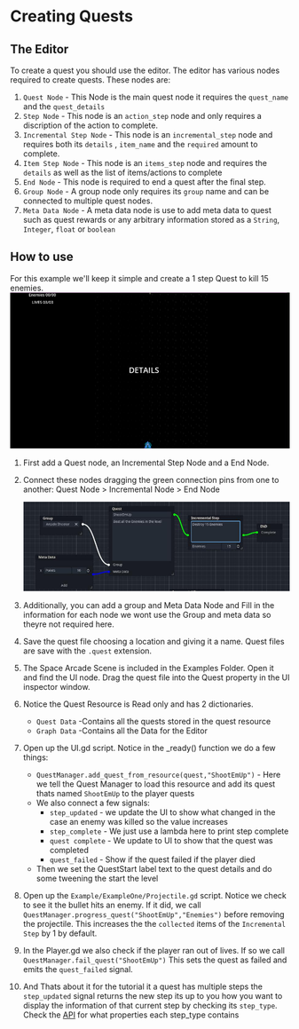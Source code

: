 # Creating Quests

## The Editor

To create a quest you should use the editor. The editor has various nodes required to create quests. These nodes are:
1. `Quest Node` - This Node is the main quest node it requires the `quest_name` and the `quest_details`
2. `Step Node` - This node is an `action_step` node and only requires a discription of the action to complete.
3. `Incremental Step Node` - This node is an `incremental_step` node and requires both its `details` , `item_name` and the `required` amount to complete. 
4. `Item Step Node` - This node is an `items_step` node and requires the `details` as well as the list of items/actions to complete
5. `End Node` - This node is required to end a quest after the final step.
6. `Group Node` - A group node only requires its `group` name and can be connected to multiple quest nodes.
7. `Meta Data Node` - A meta data node is use to add meta data to quest such as quest rewards or any arbitrary information stored as a `String`, `Integer`, `float` or `boolean`

## How to use

For this example we'll keep it simple and create a 1 step Quest to kill 15 enemies.
![Arcade Shooter](arcade_shooter.png)
1. First add a Quest node, an Incremental Step Node and a End Node.
2. Connect these nodes dragging the green connection pins from one to another: Quest Node > Incremental Node > End Node

    ![Example Editor Quest](example_editor_quest.jpg)
3. Additionally, you can add a group and Meta Data Node and Fill in the information for each node we wont use the Group and meta data so theyre not required here.
4. Save the quest file choosing a location and giving it a name. Quest files are save with the `.quest` extension.
5. The Space Arcade Scene is included in the Examples Folder. Open it and find the UI node. Drag the quest file into the Quest property in the UI inspector window.
6. Notice the Quest Resource is Read only and has 2 dictionaries.
   - `Quest Data` -Contains all the quests stored in the quest resource
   - `Graph Data` -Contains all the Data for the Editor
7. Open up the UI.gd script. Notice in the _ready() function we do a few things:
    - `QuestManager.add_quest_from_resource(quest,"ShootEmUp")` - Here we tell the Quest Manager to load this resource and add its quest thats named `ShootEmUp` to the player quests
    - We also connect a few signals:
        - `step_updated` - we update the UI to show what changed in the case an enemy was killed so the value increases
        - `step_complete` - We just use a lambda here to print step complete
        - `quest complete` - We update to UI to show that the quest was completed
        - `quest_failed` - Show if the quest failed if the player died
    - Then we set the QuestStart label text to the quest details and do some tweening the start the level
8. Open up the `Example/ExampleOne/Projectile.gd` script. Notice we check to see it the bullet hits an enemy. If it did, we call `QuestManager.progress_quest("ShootEmUp","Enemies")` before removing the projectile. This increases the the `collected` items of the `Incremental Step` by 1 by default.
9. In the Player.gd we also check if the player ran out of lives. If so we call `QuestManager.fail_quest("ShootEmUp")` This sets the quest as failed and emits the `quest_failed` signal.
10. And Thats about it for the tutorial it a quest has multiple steps the `step_updated` signal returns the new step its up to you how you want to display the information of that current step by checking its `step_type`. Check the [API](Quest_Manager_API.md) for what properties each step_type contains 
